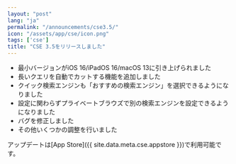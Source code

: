 ```yaml
---
layout: "post"
lang: "ja"
permalink: "/announcements/cse3.5/"
icon: "/assets/app/cse/icon.png"
tags: ['cse']
title: "CSE 3.5をリリースしました"
---
```


- 最小バージョンがiOS 16/iPadOS 16/macOS 13に引き上げられました
- 長いクエリを自動でカットする機能を追加しました
- クイック検索エンジンも「おすすめの検索エンジン」を選択できるようになりました
- 設定に関わらずプライベートブラウズで別の検索エンジンを設定できるようになりました
- バグを修正しました
- その他いくつかの調整を行いました

アップデートは[App Store]({{ site.data.meta.cse.appstore }})で利用可能です。
